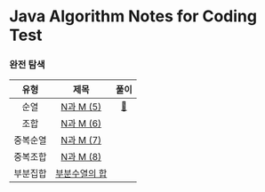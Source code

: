 # Java Algorithm Notes for Coding Test

### 완전 탐색
유형 | 제목 | 풀이
:-: | :-: | :-:
순열 | [N과 M (5)](https://boj.kr/15654) | [🔗](./순열.java)
조합 | [N과 M (6)](https://boj.kr/15655) | 
중복순열 | [N과 M (7)](https://boj.kr/15656) | 
중복조합 | [N과 M (8)](https://boj.kr/15657) | 
부분집합 | [부분수열의 합](https://boj.kr/1182) |
